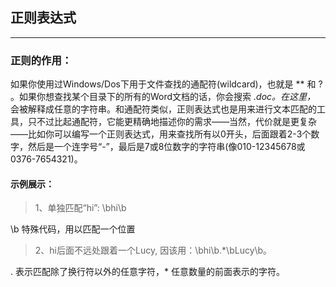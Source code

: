 ## 正则表达式
---

### 正则的作用：

如果你使用过Windows/Dos下用于文件查找的通配符(wildcard)，也就是  ** 和 ? 。如果你想查找某个目录下的所有的Word文档的话，你会搜索 *.doc。在这里，* 会被解释成任意的字符串。和通配符类似，正则表达式也是用来进行文本匹配的工具，只不过比起通配符，它能更精确地描述你的需求——当然，代价就是更复杂——比如你可以编写一个正则表达式，用来查找所有以0开头，后面跟着2-3个数字，然后是一个连字号“-”，最后是7或8位数字的字符串(像010-12345678或0376-7654321)。

####  示例展示：


>1、单独匹配“hi”: \bhi\b

\b 特殊代码，用以匹配一个位置


>2、hi后面不远处跟着一个Lucy, 因该用：\bhi\b.*\bLucy\b。

. 表示匹配除了换行符以外的任意字符，* 任意数量的前面表示的字符。

